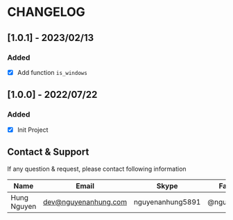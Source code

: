 # CHANGELOG

## [1.0.1] - 2023/02/13

### Added

- [x] Add function `is_windows`

## [1.0.0] - 2022/07/22

### Added

- [x] Init Project

## Contact & Support

If any question & request, please contact following information

| Name        | Email                | Skype            | Facebook      |
|-------------|----------------------|------------------|---------------|
| Hung Nguyen | dev@nguyenanhung.com | nguyenanhung5891 | @nguyenanhung |
